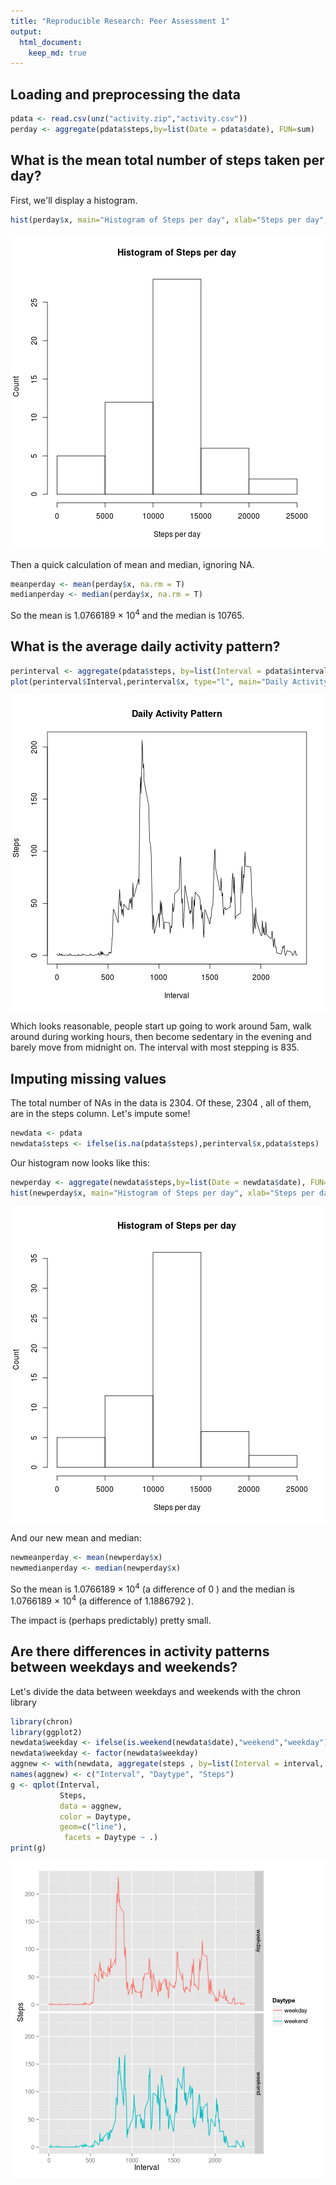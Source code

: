 ```yaml
---
title: "Reproducible Research: Peer Assessment 1"
output: 
  html_document:
    keep_md: true
---
```



## Loading and preprocessing the data

```r
pdata <- read.csv(unz("activity.zip","activity.csv"))
perday <- aggregate(pdata$steps,by=list(Date = pdata$date), FUN=sum)
```

## What is the mean total number of steps taken per day?
First, we'll display a histogram.

```r
hist(perday$x, main="Histogram of Steps per day", xlab="Steps per day", ylab="Count")
```

![plot of chunk unnamed-chunk-2](figure/unnamed-chunk-2-1.png) 

Then a quick calculation of mean and median, ignoring NA.


```r
meanperday <- mean(perday$x, na.rm = T)
medianperday <- median(perday$x, na.rm = T)
```

So the mean is 1.0766189 &times; 10<sup>4</sup> and the median is 10765.

## What is the average daily activity pattern?

```r
perinterval <- aggregate(pdata$steps, by=list(Interval = pdata$interval), FUN="mean", na.rm = TRUE, na.action="na.pass")
plot(perinterval$Interval,perinterval$x, type="l", main="Daily Activity Pattern", xlab="Interval", ylab="Steps")
```

![plot of chunk unnamed-chunk-4](figure/unnamed-chunk-4-1.png) 

Which looks reasonable, people start up going to work around 5am, walk around during working hours, then become sedentary in the evening and barely move from midnight on. The interval with most stepping is 835.

## Imputing missing values

The total number of NAs in the data is 2304. Of these, 2304 , all of them, are in the steps column. Let's impute some!


```r
newdata <- pdata
newdata$steps <- ifelse(is.na(pdata$steps),perinterval$x,pdata$steps)
```

Our histogram now looks like this:

```r
newperday <- aggregate(newdata$steps,by=list(Date = newdata$date), FUN=sum)
hist(newperday$x, main="Histogram of Steps per day", xlab="Steps per day", ylab="Count")
```

![plot of chunk unnamed-chunk-6](figure/unnamed-chunk-6-1.png) 

And our new mean and median:


```r
newmeanperday <- mean(newperday$x)
newmedianperday <- median(newperday$x)
```

So the mean is 1.0766189 &times; 10<sup>4</sup> (a difference of 0 ) and the median is 1.0766189 &times; 10<sup>4</sup> (a difference of 1.1886792 ).

The impact is (perhaps predictably) pretty small.

## Are there differences in activity patterns between weekdays and weekends?
Let's divide the data between weekdays and weekends with the chron library

```r
library(chron)
library(ggplot2)
newdata$weekday <- ifelse(is.weekend(newdata$date),"weekend","weekday")
newdata$weekday <- factor(newdata$weekday)
aggnew <- with(newdata, aggregate(steps , by=list(Interval = interval, Daytype = weekday), FUN=mean))
names(aggnew) <- c("Interval", "Daytype", "Steps")
g <- qplot(Interval, 
           Steps, 
           data = aggnew, 
           color = Daytype,
           geom=c("line"),
            facets = Daytype ~ .)
print(g)
```

![plot of chunk unnamed-chunk-8](figure/unnamed-chunk-8-1.png) 

